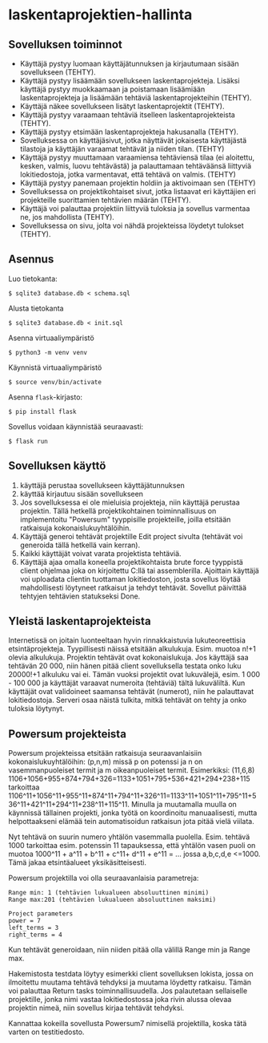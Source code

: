 # laskentaprojektien-hallinta

## Sovelluksen toiminnot

- Käyttäjä pystyy luomaan käyttäjätunnuksen ja kirjautumaan sisään sovellukseen (TEHTY).
- Käyttäjä pystyy lisäämään sovellukseen laskentaprojekteja. Lisäksi käyttäjä pystyy muokkaamaan ja poistamaan lisäämiään laskentaprojekteja ja lisäämään tehtäviä laskentaprojekteihin (TEHTY).
- Käyttäjä näkee sovellukseen lisätyt laskentaprojektit (TEHTY).
- Käyttäjä pystyy varaamaan tehtäviä itselleen laskentaprojekteista (TEHTY).
- Käyttäjä pystyy etsimään laskentaprojekteja hakusanalla (TEHTY).
- Sovelluksessa on käyttäjäsivut, jotka näyttävät jokaisesta käyttäjästä tilastoja ja käyttäjän varaamat tehtävät ja niiden tilan. (TEHTY)
- Käyttäjä pystyy muuttamaan varaamiensa tehtäviensä tilaa (ei aloitettu, kesken, valmis, luovu tehtävästä) ja palauttamaan tehtäväänsä liittyviä lokitiedostoja, jotka varmentavat, että tehtävä on valmis. (TEHTY)
- Käyttäjä pystyy panemaan projektin holdiin ja aktivoimaan sen (TEHTY)
- Sovelluksessa on projektikohtaiset sivut, jotka listaavat eri käyttäjien eri projekteille suorittamien tehtävien määrän (TEHTY).
- Käyttäjä voi palauttaa projektiin liittyviä tuloksia ja sovellus varmentaa ne, jos mahdollista (TEHTY).
- Sovelluksessa on sivu, jolta voi nähdä projekteissa löydetyt tulokset (TEHTY).

## Asennus 

Luo tietokanta:
```
$ sqlite3 database.db < schema.sql
```
Alusta tietokanta
```
$ sqlite3 database.db < init.sql
```
Asenna virtuaaliympäristö
```
$ python3 -m venv venv
```
Käynnistä virtuaaliympäristö
```
$ source venv/bin/activate
```
Asenna `flask`-kirjasto:
```
$ pip install flask
```
Sovellus voidaan käynnistää seuraavasti:
```
$ flask run
```

## Sovelluksen käyttö
1. käyttäjä perustaa sovellukseen käyttäjätunnuksen
2. käyttää kirjautuu sisään sovellukseen
3. Jos sovelluksessa ei ole mieluisia projekteja, niin käyttäjä perustaa projektin. Tällä hetkellä projektikohtainen toiminnallisuus on implementoitu "Powersum" tyyppisille projekteille, joilla etsitään ratkaisuja kokonaislukuyhtälöihin.
5. Käyttäjä generoi tehtävät projektille Edit project sivulta (tehtävät voi generoida tällä hetkellä vain kerran).
6. Kaikki käyttäjät voivat varata projektista tehtäviä.
7. Käyttäjä ajaa omalla koneella projektikohtaista brute force tyyppistä client ohjelmaa joka on kirjoitettu C:llä tai assemblerilla. Ajoittain käyttäjä voi uploadata clientin tuottaman lokitiedoston, josta sovellus löytää mahdollisesti löytyneet ratkaisut ja tehdyt tehtävät. Sovellut päivittää tehtyjen tehtävien statukseksi Done.

 ## Yleistä laskentaprojekteista
Internetissä on joitain luonteeltaan hyvin rinnakkaistuvia lukuteoreettisia etsintäprojekteja. Tyypillisesti näissä etsitään alkulukuja. Esim. muotoa n!+1 olevia alkulukuja. Projektin tehtävät ovat kokonaislukuja. Jos käyttäjä saa tehtävän 20 000, niin hänen pitää client sovelluksella testata onko luku 20000!+1 alkuluku vai ei. Tämän vuoksi projektit ovat lukuvälejä, esim. 1 000 - 100 000 ja käyttäjät varaavat numeroita (tehtäviä) tältä lukuväliltä. Kun käyttäjät ovat validoineet saamansa tehtävät (numerot), niin he palauttavat lokitiedostoja. Serveri osaa näistä tulkita, mitkä tehtävät on tehty ja onko tuloksia löytynyt.

 ## Powersum projekteista
 Powersum projekteissa etsitään ratkaisuja seuraavanlaisiin kokonaislukuyhtälöihin:
 (p,n,m) missä p on potenssi ja n on vasemmanpuoleiset termit ja m oikeanpuoleiset termit. Esimerkiksi:
 (11,6,8) 1106+1056+955+874+794+326=1133+1051+795+536+421+294+238+115  tarkoittaa
 1106^11+1056^11+955^11+874^11+794^11+326^11=1133^11+1051^11+795^11+536^11+421^11+294^11+238^11+115^11. Minulla ja muutamalla muulla on käynnissä tällainen projekti, jonka työtä on koordinoitu manuaalisesti, mutta helpottaakseni elämää tein automatisoidun ratkaisun jota pitää vielä viilata.

Nyt tehtävä on suurin numero yhtälön vasemmalla puolella. Esim. tehtävä 1000 tarkoittaa esim. potenssin 11 tapauksessa, että yhtälön vasen puoli on muotoa 
1000^11 + a^11 + b^11 + c^11+ d^11 + e^11 = ... jossa a,b,c,d,e <=1000. Tämä jakaa etsintäalueet yksikäsitteisesti.

Powersum projektilla voi olla seuraavanlaisia parametreja:
```
Range min: 1 (tehtävien lukualueen absoluuttinen minimi)
Range max:201 (tehtävien lukualueen absoluuttinen maksimi)

Project parameters
power = 7
left_terms = 3
right_terms = 4
```
Kun tehtävät generoidaan, niin niiden pitää olla välillä Range min ja Range max.

Hakemistosta testdata löytyy esimerkki client sovelluksen lokista, jossa on ilmoitettu muutama tehtävä tehdyksi ja muutama löydetty ratkaisu. Tämän voi palauttaa Return tasks toiminnallisuudella. Jos palautetaan sellaiselle projektille, jonka nimi vastaa lokitiedostossa joka rivin alussa olevaa projektin nimeä, niin sovellus kirjaa tehtävät tehdyksi.

Kannattaa kokeilla sovellusta Powersum7 nimisellä projektilla, koska tätä varten on testitiedosto. 



 

 
